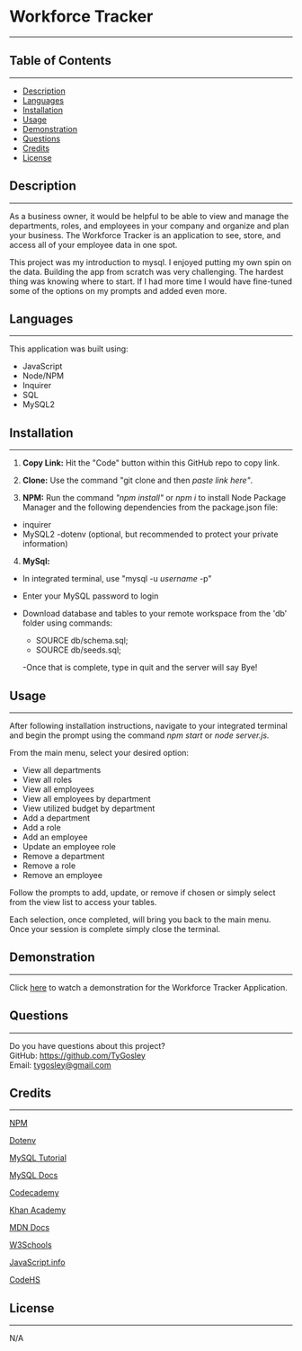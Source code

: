# Workforce Tracker

---

## Table of Contents

---

- [Description](#description)
- [Languages](#languages)
- [Installation](#installation)
- [Usage](#usage)
- [Demonstration](#demonstration)
- [Questions](#questions)
- [Credits](#credits)
- [License](#license)

## Description

---

As a business owner, it would be helpful to be able to view and manage the departments, roles, and employees in your company and organize and plan your business. The Workforce Tracker is an application to see, store, and access all of your employee data in one spot.

This project was my introduction to mysql.  I enjoyed putting my own spin on the data.  Building the app from scratch was very challenging.  The hardest thing was knowing where to start.  If I had more time I would have fine-tuned some of the options on my prompts and added even more.

## Languages

---

This application was built using:

- JavaScript
- Node/NPM
- Inquirer
- SQL
- MySQL2

## Installation

---

1. **Copy Link:** Hit the "Code" button within this GitHub repo to copy link.
2. **Clone:** Use the command "git clone  and then *paste link here"*.

3. **NPM:** Run the command  *"npm install"* or *npm i* to install Node Package Manager and the following dependencies from the
   package.json file:

- inquirer
- MySQL2
-dotenv (optional, but recommended to protect your private information)

4. **MySql:**

- In integrated terminal, use "mysql -u _username_ -p"
- Enter your MySQL password to login
- Download database and tables to your remote workspace from the 'db' folder using commands:

  - SOURCE db/schema.sql;
  - SOURCE db/seeds.sql;

  -Once that is complete, type in quit and the server will say Bye!

## Usage

---

After following installation instructions, navigate to your integrated terminal and begin the prompt using the command *npm start* or *node server.js.*

From the main menu, select your desired option:

- View all departments
- View all roles
- View all employees
- View all employees by department
- View utilized budget by department
- Add a department
- Add a role
- Add an employee
- Update an employee role
- Remove a department
- Remove a role
- Remove an employee

Follow the prompts to add, update, or remove if chosen or simply select from the view list to access your tables.

Each selection, once completed, will bring you back to the main menu. Once your session is complete simply close the terminal.

## Demonstration

---

Click [here](https://drive.google.com/file/d/1JfD_WHKFk04slf1kuR70HjNYTTErkJbW/view) to watch a demonstration for the Workforce Tracker Application.

## Questions

---

Do you have questions about this project?  
GitHub: https://github.com/TyGosley  
Email: tygosley@gmail.com

## Credits

---

[NPM](https://docs.npmjs.com/)

[Dotenv](https://www.npmjs.com/package/dotenv)

[MySQL Tutorial](https://www.mysqltutorial.org/mysql-foreign-key/)

[MySQL Docs](https://dev.mysql.com/doc/c-api/8.0/en/c-api-introduction.html)

[Codecademy](https://www.codecademy.com/learn)

[Khan Academy](https://www.khanacademy.org/)

[MDN Docs](https://developer.mozilla.org/en-US/)

[W3Schools](https://www.w3schools.com/js/default.asp)

[JavaScript.info](https://javascript.info/)

[CodeHS](https://codehs.com/)

## License

---
N/A

